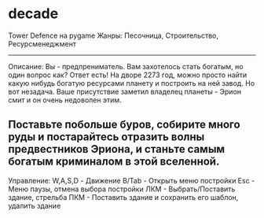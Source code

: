 # decade
Tower Defence на pygame
Жанры: Песочница, Строительство, Ресурсменеджмент

---
Описание: Вы - предпрениматель. Вам захотелось стать богатым, но один вопрос как?
Ответ есть! На дворе 2273 год, можно просто найти какую нибудь богатую ресурсами планету и
построить на ней завод. Но вот незадача. Ваше присутствие заметил владелец планеты - Эрион смит и он очень недоволен этим.

Поставьте побольше буров, собирите много руды и постарайтесь отразить волны предвестников Эриона, и станьте самым богатым криминалом в этой вселенной.
---

Управление:
W,A,S,D - Движение
B/Tab - Открыть меню постройки
Esc - Меню паузы, отмена выбора постройки
ЛКМ - Выбрать/Поставить здание, стрельба
ПКМ - Поставить здание и сохранить его шаблон, удалить здание

